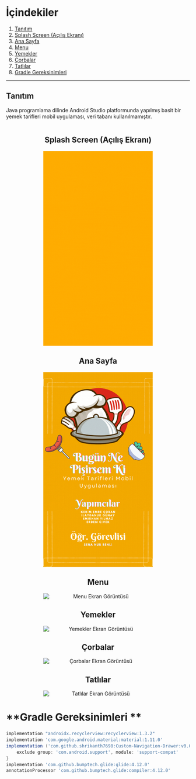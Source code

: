 # İçindekiler

1. [Tanıtım](#tan%C4%B1t%C4%B1m)
2. [Splash Screen (Açılış Ekranı)](#splash-screen-a%C3%A7%C4%B1l%C4%B1%C5%9F-ekran%C4%B1)
3. [Ana Sayfa](#ana-sayfa)
4. [Menu](#menu)
5. [Yemekler](#yemekler)
6. [Çorbalar](#%C3%A7orbalar)
7. [Tatlılar](#tatl%C4%B1lar)
8. [Gradle Gereksinimleri](#gradle-gereksinimleri)

---
## **Tanıtım**  
Java programlama dilinde Android Studio platformunda yapılmış basit bir yemek tarifleri mobil uygulaması, veri tabanı kullanılmamıştır.

<div align="center" style="display: flex; flex-direction: column; align-items: center;">
    <h2>Splash Screen (Açılış Ekranı)</h2>
    <img src="./app/src/main/res/drawable/bnpk_splash_screen_animated.gif" alt="Splash Screen Ekran Görüntüsü" width="300">
</div>

<div align="center" style="display: flex; flex-direction: column; align-items: center;">
    <h2>Ana Sayfa</h2>
    <img src="./app/src/main/res/drawable/anasayfa_gif.gif" alt="Ana Sayfa Ekran Görüntüsü" width="300">
</div>

<div align="center" style="display: flex; flex-direction: column; align-items: center;">
    <h2>Menu</h2>
    <img src="./app/src/main/res/drawable/Menu_Gif.gif" alt="Menu Ekran Görüntüsü" width="300">
</div>


<div align="center" style="display: flex; flex-direction: column; align-items: center;">
    <h2>Yemekler</h2>
    <img src="./app/src/main/res/drawable/Yemekler_Gif.gif" alt="Yemekler Ekran Görüntüsü" width="300">
</div>

<div align="center" style="display: flex; flex-direction: column; align-items: center;">
    <h2>Çorbalar</h2>
    <img src="./app/src/main/res/drawable/Corbalar_Gif.gif" alt="Çorbalar Ekran Görüntüsü" width="300">
</div>

<div align="center" style="display: flex; flex-direction: column; align-items: center;">
    <h2>Tatlılar</h2>
    <img src="./app/src/main/res/drawable/Tatlılar_Gif.gif" alt="Tatlılar Ekran Görüntüsü" width="300">
</div>

# **Gradle Gereksinimleri **
```gradle
implementation "androidx.recyclerview:recyclerview:1.3.2"
implementation 'com.google.android.material:material:1.11.0'
implementation ('com.github.shrikanth7698:Custom-Navigation-Drawer:v0.0.1') {
    exclude group: 'com.android.support', module: 'support-compat'
}
implementation 'com.github.bumptech.glide:glide:4.12.0'
annotationProcessor 'com.github.bumptech.glide:compiler:4.12.0'
